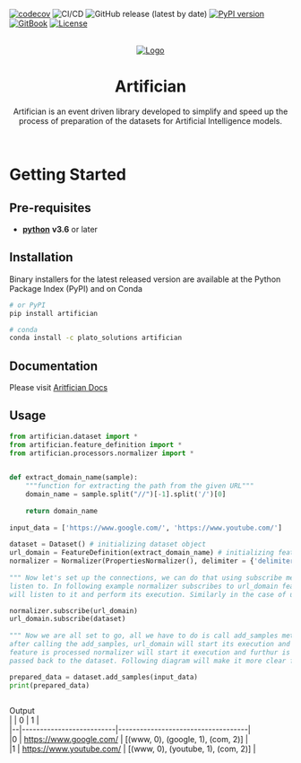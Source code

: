 
<div id="top"></div>  

[![codecov](https://codecov.io/gh/Plato-solutions/artifician/branch/main/graph/badge.svg?token=de0f5b64-eda8-4352-9d4d-48af50af44bb)](https://codecov.io/gh/Plato-solutions/artifician)
![CI/CD](https://github.com/Plato-solutions/artifician/actions/workflows/python-ci.yml/badge.svg?branch=main)
![GitHub release (latest by date)](https://img.shields.io/github/v/release/Plato-solutions/artifician)
[![PyPI version](https://badge.fury.io/py/artifician.svg)](https://pypi.org/project/artifician/)
[![GitBook](https://img.shields.io/badge/docs-GitBook-blue)](https://plato-solutions.gitbook.io/artifician/)
[![License](https://img.shields.io/badge/License-Apache%202.0-blue.svg)](https://opensource.org/licenses/Apache-2.0)


  
<!-- PROJECT LOGO -->  
  
<br />  
  
<div align="center">  
  
<a href="https://www.platosolutions.io/">  
  
<img src="https://i.ibb.co/w4v9g9d/Plato-Logo.png" alt="Logo" />  
    
</a>  
  
<h1 align="center">Artifician</h1>  
  
<p align="center">  
  
Artifician is an event driven library developed to simplify and speed up the process of preparation of the datasets for Artificial Intelligence models.
  
<br />  

</div>

# Getting Started
  
## Pre-requisites  
- [**python**](https://www.python.org/) **v3.6** or later

## Installation 
Binary installers for the latest released version are available at the Python Package Index (PyPI) and on Conda

```sh
# or PyPI
pip install artifician
```

```sh
# conda
conda install -c plato_solutions artifician
```

## Documentation
Please visit [Aritfician Docs](https://plato-solutions.gitbook.io/artifician/)
  
## Usage  
  
```python  
from artifician.dataset import *
from artifician.feature_definition import *
from artifician.processors.normalizer import *

  
def extract_domain_name(sample):  
    """function for extracting the path from the given URL"""
    domain_name = sample.split("//")[-1].split('/')[0] 
 
    return domain_name  
 
input_data = ['https://www.google.com/', 'https://www.youtube.com/']  
  
dataset = Dataset() # initializing dataset object
url_domain = FeatureDefinition(extract_domain_name) # initializing feature_definition and passing extractor function name as a parameter 
normalizer = Normalizer(PropertiesNormalizer(), delimiter = {'delimiter': ["."]})  # Initializing normalizer (processor)
  
""" Now let's set up the connections, we can do that using subscribe method. listener subscribes to the event to which he wants to 
listen to. In following example normalizer subscribes to url_domain feature that means everytime url_domain is processed normalizer 
will listen to it and perform its execution. Similarly in the case of url_doamin and dataset, here url_domain is listening to datatset. """ 

normalizer.subscribe(url_domain) 
url_domain.subscribe(dataset)  
  
""" Now we are all set to go, all we have to do is call add_samples method on the dataset object and pass the input data
after calling the add_samples, url_domain will start its execution and extract the data using extract_domain_name function, as soon url_domain
feature is processed normalizer will start it execution and furthur is will process the data extracted by url_domain. The processed data is then
passed back to the dataset. Following diagram will make it more clear for you. """ 

prepared_data = dataset.add_samples(input_data)  
print(prepared_data)  
  
```  
  
Output  
|  |                        0 |                                 1  |  
|--|--------------------------|------------------------------------|  
|0 | https://www.google.com/  | [(www, 0), (google, 1), (com, 2)] |  
|1 | https://www.youtube.com/ | [(www, 0), (youtube, 1), (com, 2)] |
